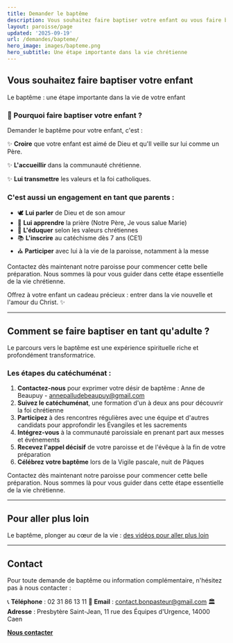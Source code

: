 ```yaml
---
title: Demander le baptême
description: Vous souhaitez faire baptiser votre enfant ou vous faire baptiser ? Le baptême est une étape importante dans la vie chrétienne.
layout: paroisse/page
updated: '2025-09-19'
url: /demandes/bapteme/
hero_image: images/bapteme.png
hero_subtitle: Une étape importante dans la vie chrétienne
---
```


## Vous souhaitez faire baptiser votre enfant

Le baptême : une étape importante dans la vie de votre enfant

### 💒 Pourquoi faire baptiser votre enfant ?

Demander le baptême pour votre enfant, c'est :

✨ **Croire** que votre enfant est aimé de Dieu et qu'Il veille sur lui comme un Père.

✨ **L'accueillir** dans la communauté chrétienne.

✨ **Lui transmettre** les valeurs et la foi catholiques.

### C'est aussi un engagement en tant que parents :

* 🕊️ **Lui parler** de Dieu et de son amour
* 🙏 **Lui apprendre** la prière (Notre Père, Je vous salue Marie)
* 🌱 **L'éduquer** selon les valeurs chrétiennes
* 📚 **L'inscrire** au catéchisme dès 7 ans (CE1)
* ⛪ **Participer** avec lui à la vie de la paroisse, notamment à la messe

Contactez dès maintenant notre paroisse pour commencer cette belle préparation. Nous sommes là pour vous guider dans cette étape essentielle de la vie chrétienne.

Offrez à votre enfant un cadeau précieux : entrer dans la vie nouvelle et l'amour du Christ. ✨

---

## Comment se faire baptiser en tant qu'adulte ?

Le parcours vers le baptême est une expérience spirituelle riche et profondément transformatrice.

### Les étapes du catéchuménat :

1. **Contactez-nous** pour exprimer votre désir de baptême : Anne de Beaupuy - annepalludebeaupuy@gmail.com
2. **Suivez le catéchuménat**, une formation d'un à deux ans pour découvrir la foi chrétienne
3. **Participez** à des rencontres régulières avec une équipe et d'autres candidats pour approfondir les Évangiles et les sacrements
4. **Intégrez-vous** à la communauté paroissiale en prenant part aux messes et événements
5. **Recevez l'appel décisif** de votre paroisse et de l'évêque à la fin de votre préparation
6. **Célébrez votre baptême** lors de la Vigile pascale, nuit de Pâques

Contactez dès maintenant notre paroisse pour commencer cette belle préparation. Nous sommes là pour vous guider dans cette étape essentielle de la vie chrétienne.

---

## Pour aller plus loin

Le baptême, plonger au cœur de la vie : [des vidéos pour aller plus loin](https://www.theodom.org/serie/bapteme/)

---

## Contact

Pour toute demande de baptême ou information complémentaire, n'hésitez pas à nous contacter :

📞 **Téléphone** : 02 31 86 13 11
📧 **Email** : contact.bonpasteur@gmail.com
🏛️ **Adresse** : Presbytère Saint-Jean, 11 rue des Équipes d'Urgence, 14000 Caen

[**Nous contacter**](/infos/contact)